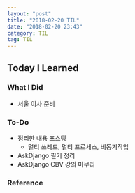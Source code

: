 ```yaml
---
layout: "post"
title: "2018-02-20 TIL"
date: "2018-02-20 23:43"
category: TIL
tag: TIL
---
```


## Today I Learned

### What I Did

- 서울 이사 준비

### To-Do

* 정리한 내용 포스팅
  - 멀티 쓰레드, 멀티 프로세스, 비동기작업
* AskDjango 필기 정리
* AskDjango CBV 강의 마무리

### Reference
